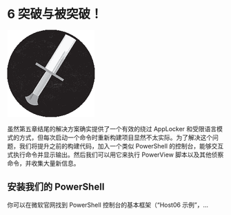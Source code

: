 # 6 突破与被突破！

![](img/chapterart.png)

虽然第五章结尾的解决方案确实提供了一个有效的绕过 AppLocker 和受限语言模式的方式，但每次启动一个命令时重新构建项目显然不太实际。为了解决这个问题，我们将提升之前的构建代码，加入一个类似 PowerShell 的控制台，能够交互式执行命令并显示输出。然后我们可以用它来执行 PowerView 脚本以及其他侦察命令，并收集大量新信息。

## 安装我们的 PowerShell

你可以在微软官网找到 PowerShell 控制台的基本框架（“Host06 示例”，...
